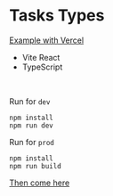 # Tasks Types

<a href="https://taskstypes.vercel.app/">Example with Vercel</a>

- Vite React
- TypeScript

<br>

Run for `dev`
```shell
npm install
npm run dev
```


Run for `prod`
```shell
npm install
npm run build
```

<a href="https://vitejs.dev/guide/build.html">Then come here</a>

